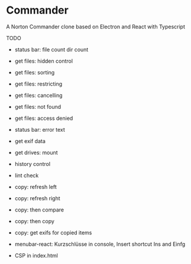 # Commander
A Norton Commander clone based on Electron and React with Typescript

TODO
* status bar: file count dir count
* get files: hidden control
* get files: sorting
* get files: restricting
* get files: cancelling
* get files: not found
* get files: access denied
* status bar: error text
* get exif data
* get drives: mount
* history control
* lint check

* copy: refresh left 
* copy: refresh right 
* copy: then compare
* copy: then copy
* copy: get exifs for copied items

* menubar-react: Kurzschlüsse in console, Insert shortcut Ins and Einfg

* CSP in index.html
